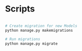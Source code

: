 
# Scripts

```bash

# Create migration for new Models
python manage.py makemigrations

# Run migrations
python manage.py migrate
```